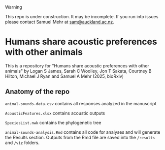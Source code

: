 > [!WARNING]  
> This repo is under construction. It may be incomplete. If you run into issues please contact Samuel Mehr at sam@auckland.ac.nz.


# Humans share acoustic preferences with other animals
This is a repository for "Humans share acoustic preferences with other animals" by Logan S James, Sarah C Woolley, Jon T Sakata, Courtney B Hilton, Michael J Ryan and Samuel A Mehr (2025, bioRxiv)

## Anatomy of the repo
`animal-sounds-data.csv` contains all responses analyzed in the manuscript

`AcousticFeatures.xlsx` contains acoustic outputs 

`SpeciesList.nwk` contains the phylogenetic tree

`animal-sounds-analysis.Rmd` contains all code for analyses and will generate the Results section.
Outputs from the Rmd file are saved into the `/results` and `/viz` folders.

